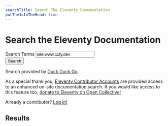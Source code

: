 ```yaml
---
searchTitle: Search The Eleventy Documentation
putTheJsInTheHead: true
---
```

# Search the Eleventy Documentation

<form action="https://duckduckgo.com/" method="get" class="search" id="eleventy-search">
	<div class="search-lo lo">
		<div class="lo-c lo-maxgrow">
			<label for="search-term" class="sr-only">Search Terms</label>
			<input type="search" name="q" id="search-term" value="site:www.11ty.dev " class="search-txt" autocomplete="off">
		</div>
		<div class="lo-c">
			<button type="submit" class="search-btn btn-form">Search</button>
		</div>
	</div>
	<p>Search provided by <span data-investors-avatar="prepend"><span data-investors-toggle="you—thank you for supporting Eleventy!"></span></span><span class="investors-noauth"><a href="https://duckduckgo.com/">Duck Duck Go</a>.</span></p>
	<p class="investors-noauth">As a special thank you, <a href="/docs/account/">Eleventy Contributor Accounts</a> are provided access to an enhanced on-site documentation search. If you would like access to this feature too, <a href="https://opencollective.com/11ty">donate to Eleventy on Open Collective!</a></p>
	<p class="investors-noauth">Already a contributor? <a href="/docs/account/">Log in!</a></span></p>
</form>
<div id="search-results" class="hide">
	<h2 id="search-results-count" aria-live="polite">Results</h2>
	<ol id="search-results-list"></ol>
</div>